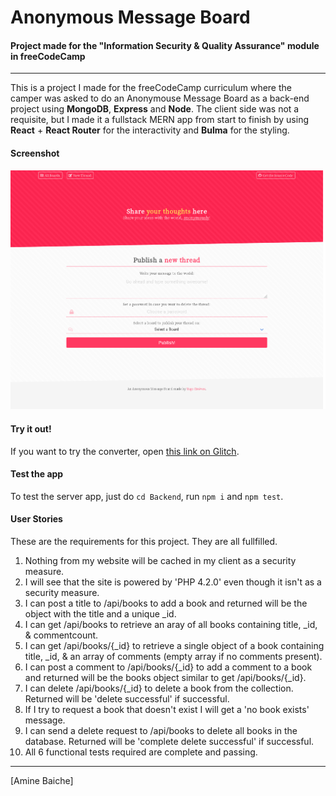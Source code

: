 # Anonymous Message Board
#### Project made for the "Information Security & Quality Assurance" module in freeCodeCamp 
---

This is a project I made for the freeCodeCamp curriculum where the camper was asked to do an Anonymouse Message Board as a back-end project using **MongoDB**, **Express** and **Node**. The client side was not a requisite, but I made it a fullstack MERN app from start to finish by using **React** + **React Router** for the interactivity and **Bulma** for the styling.

#### Screenshot

![Screenshot](Screenshot.png)

#### Try it out!

If you want to try the converter, open [this link on Glitch](https://yagoestevez-anon-msg-board.glitch.me/).

#### Test the app

To test the server app, just do ```cd Backend```, run ```npm i``` and ```npm test```.

#### User Stories

These are the requirements for this project. They are all fullfilled.

1. Nothing from my website will be cached in my client as a security measure.
2. I will see that the site is powered by 'PHP 4.2.0' even though it isn't as a security measure.
3. I can post a title to /api/books to add a book and returned will be the object with the title and a unique _id.
4. I can get /api/books to retrieve an aray of all books containing title, _id, & commentcount.
5. I can get /api/books/{_id} to retrieve a single object of a book containing title, _id, & an array of comments (empty array if no comments present).
6. I can post a comment to /api/books/{_id} to add a comment to a book and returned will be the books object similar to get /api/books/{_id}.
7. I can delete /api/books/{_id} to delete a book from the collection. Returned will be 'delete successful' if successful.
8. If I try to request a book that doesn't exist I will get a 'no book exists' message.
9. I can send a delete request to /api/books to delete all books in the database. Returned will be 'complete delete successful' if successful.
10. All 6 functional tests required are complete and passing.


---
[Amine Baiche]
